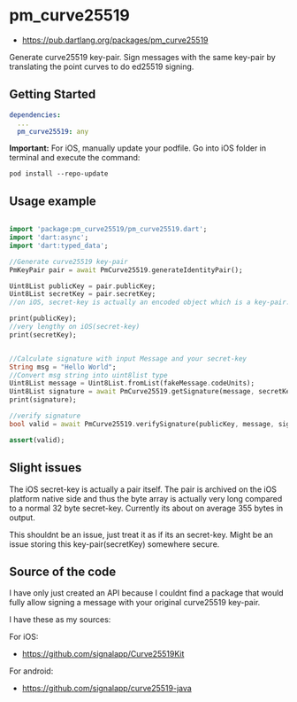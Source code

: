 # pm_curve25519

- https://pub.dartlang.org/packages/pm_curve25519

Generate curve25519 key-pair. Sign messages with the same key-pair by translating the point curves to do ed25519 signing.

## Getting Started

```yml
dependencies:
  ...
  pm_curve25519: any
```

__Important:__ For iOS, manually update your podfile. Go into iOS folder in terminal and execute the command:

```
pod install --repo-update

```
    
## Usage example

```dart

import 'package:pm_curve25519/pm_curve25519.dart';
import 'dart:async';
import 'dart:typed_data';

//Generate curve25519 key-pair
PmKeyPair pair = await PmCurve25519.generateIdentityPair();

Uint8List publicKey = pair.publicKey;
Uint8List secretKey = pair.secretKey;
//on iOS, secret-key is actually an encoded object which is a key-pair. Treat it as if its a secret-key

print(publicKey);
//very lengthy on iOS(secret-key)
print(secretKey);


//Calculate signature with input Message and your secret-key
String msg = "Hello World";
//Convert msg string into uint8list type
Uint8List message = Uint8List.fromList(fakeMessage.codeUnits);
Uint8List signature = await PmCurve25519.getSignature(message, secretKey);
print(signature);

//verify signature
bool valid = await PmCurve25519.verifySignature(publicKey, message, signature);

assert(valid);
```

## Slight issues

The iOS secret-key is actually a pair itself. The pair is archived on the iOS platform native side and thus the byte array is actually very long compared to a normal 32 byte secret-key. 
Currently its about on average 355 bytes in output.

This shouldnt be an issue, just treat it as if its an secret-key.
Might be an issue storing this key-pair(secretKey) somewhere secure. 

## Source of the code

I have only just created an API because I couldnt find a package that would fully allow signing a message with your original curve25519 key-pair.

I have these as my sources:

For iOS:
- https://github.com/signalapp/Curve25519Kit

For android:
- https://github.com/signalapp/curve25519-java
